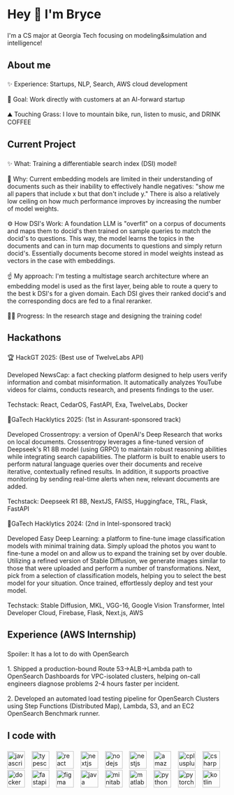 <h1 align="left">Hey 👋 I'm Bryce</h1>

###

<p align="left">I'm a CS major at Georgia Tech focusing on modeling&simulation and intelligence!</p>

###

<h2 align="left">About me</h2>

###

<p align="left">✨ Experience: Startups, NLP, Search, AWS cloud development<br><br>🎯 Goal: Work directly with customers at an AI-forward startup<br><br>⛰️ Touching Grass: I love to mountain bike, run, listen to music, and DRINK COFFEE</p>

###

<h2 align="left">Current Project</h2>

###

<p align="left">✨ What: Training a differentiable search index (DSI) model!<br><br>🤨 Why: Current embedding models are limited in their understanding of documents such as their inability to effectively handle negatives: "show me all papers that include x but that don't include y." There is also a relatively low ceiling on how much performance improves by increasing the number of model weights.<br><br>⚙️ How DSI's Work: A foundation LLM is "overfit" on a corpus of documents and maps them to docid's then trained on sample queries to match the docid's to questions. This way, the model learns the topics in the documents and can in turn map documents to questions and simply return docid's. Essentially documents become stored in model weights instead as vectors in the case with embeddings.<br><br>☝️ My approach: I'm testing a multistage search architecture where an embedding model is used as the first layer, being able to route a query to the best k DSI's for a given domain. Each DSI gives their ranked docid's and the corresponding docs are fed to a final reranker.<br><br>🏃‍➡️ Progress: In the research stage and designing the training code!</p>

###

<h2 align="left">Hackathons</h2>

###

<p align="left">🏆 HackGT 2025: (Best use of TwelveLabs API)<br><br>Developed NewsCap: a fact checking platform designed to help users verify information and combat misinformation. It automatically analyzes YouTube videos for claims, conducts research, and presents findings to the user.<br><br>Techstack: React, CedarOS, FastAPI, Exa, TwelveLabs, Docker<br><br>🥇GaTech Hacklytics 2025: (1st in Assurant-sponsored track)<br><br>Developed Crossentropy: a version of OpenAI's Deep Research that works on local documents. Crossentropy leverages a fine-tuned version of Deepseek's R1 8B model (using GRPO) to maintain robust reasoning abilities while integrating search capabilities. The platform is built to enable users to perform natural language queries over their documents and receive iterative, contextually refined results. In addition, it supports proactive monitoring by sending real-time alerts when new, relevant documents are added.<br><br>Techstack: Deepseek R1 8B, NextJS, FAISS, Huggingface, TRL, Flask, FastAPI<br><br>🥈GaTech Hacklytics 2024: (2nd in Intel-sponsored track)<br><br>Developed Easy Deep Learning: a platform to fine-tune image classification models with minimal training data. Simply upload the photos you want to fine-tune a model on and allow us to expand the training set by over double. Utilizing a refined version of Stable Diffusion, we generate images similar to those that were uploaded and perform a number of transformations. Next, pick from a selection of classification models, helping you to select the best model for your situation. Once trained, effortlessly deploy and test your model.<br><br>Techstack: Stable Diffusion, MKL, VGG-16, Google Vision Transformer, Intel Developer Cloud, Firebase, Flask, Next.js, AWS</p>

###

<h2 align="left">Experience (AWS Internship)</h2>

###

<p align="left">Spoiler: It has a lot to do with OpenSearch<br><br>1. Shipped a production-bound Route 53→ALB→Lambda path to OpenSearch Dashboards for VPC-isolated clusters, helping on-call engineers diagnose problems 2-4 hours faster per incident.<br><br>2. Developed an automated load testing pipeline for OpenSearch Clusters using Step Functions (Distributed Map), Lambda, S3, and an EC2 OpenSearch Benchmark runner.</p>

###

<h2 align="left">I code with</h2>

###

<div align="left">
  <img src="https://cdn.jsdelivr.net/gh/devicons/devicon/icons/javascript/javascript-original.svg" height="40" alt="javascript logo"  />
  <img width="8" />
  <img src="https://cdn.jsdelivr.net/gh/devicons/devicon/icons/typescript/typescript-original.svg" height="40" alt="typescript logo"  />
  <img width="8" />
  <img src="https://cdn.jsdelivr.net/gh/devicons/devicon/icons/react/react-original.svg" height="40" alt="react logo"  />
  <img width="8" />
  <img src="https://cdn.jsdelivr.net/gh/devicons/devicon/icons/nextjs/nextjs-original.svg" height="40" alt="nextjs logo"  />
  <img width="8" />
  <img src="https://cdn.jsdelivr.net/gh/devicons/devicon/icons/nodejs/nodejs-original.svg" height="40" alt="nodejs logo"  />
  <img width="8" />
  <img src="https://cdn.jsdelivr.net/gh/devicons/devicon/icons/nestjs/nestjs-original.svg" height="40" alt="nestjs logo"  />
  <img width="8" />
  <img src="https://cdn.jsdelivr.net/gh/devicons/devicon/icons/amazonwebservices/amazonwebservices-line-wordmark.svg" height="40" alt="amazonwebservices logo"  />
  <img width="8" />
  <img src="https://cdn.jsdelivr.net/gh/devicons/devicon/icons/cplusplus/cplusplus-original.svg" height="40" alt="cplusplus logo"  />
  <img width="8" />
  <img src="https://cdn.jsdelivr.net/gh/devicons/devicon/icons/csharp/csharp-original.svg" height="40" alt="csharp logo"  />
  <img width="8" />
  <img src="https://cdn.jsdelivr.net/gh/devicons/devicon/icons/docker/docker-original.svg" height="40" alt="docker logo"  />
  <img width="8" />
  <img src="https://cdn.jsdelivr.net/gh/devicons/devicon/icons/fastapi/fastapi-original.svg" height="40" alt="fastapi logo"  />
  <img width="8" />
  <img src="https://cdn.jsdelivr.net/gh/devicons/devicon/icons/figma/figma-original.svg" height="40" alt="figma logo"  />
  <img width="8" />
  <img src="https://cdn.jsdelivr.net/gh/devicons/devicon/icons/java/java-original.svg" height="40" alt="java logo"  />
  <img width="8" />
  <img src="https://cdn.jsdelivr.net/gh/devicons/devicon/icons/minitab/minitab-original.svg" height="40" alt="minitab logo"  />
  <img width="8" />
  <img src="https://cdn.jsdelivr.net/gh/devicons/devicon/icons/matlab/matlab-original.svg" height="40" alt="matlab logo"  />
  <img width="8" />
  <img src="https://cdn.jsdelivr.net/gh/devicons/devicon/icons/python/python-original.svg" height="40" alt="python logo"  />
  <img width="8" />
  <img src="https://cdn.jsdelivr.net/gh/devicons/devicon/icons/pytorch/pytorch-original.svg" height="40" alt="pytorch logo"  />
  <img width="8" />
  <img src="https://cdn.jsdelivr.net/gh/devicons/devicon/icons/kotlin/kotlin-original.svg" height="40" alt="kotlin logo"  />
</div>
